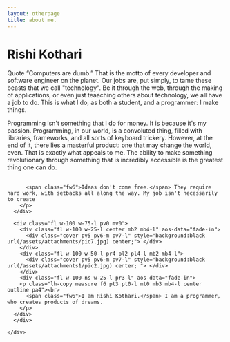 ```yaml
---
layout: otherpage
title: about me.
---
```


<main class="w-100 cf helvetica dark-gray pa3 pa4-m pa5-l mw9 center">
    <div class="fl w-50 pr2 pr3-l mb3 mb4-l" aos-data="fade-in">
      <div class="cover pv5 pv6-m pv7-l" style="background-image:url(/assets/attachments/pic9.jpg);" aos-data="fade-in"></div>
    </div>
    <div class="fl w-50 w-50 w-50-l pr2 pr0-l pl3-l mb3 mb4-l" aos-data="fade-in">
        <div class="cover pv5 pv6-m pv7-l" style="background:black url(/assets/attachments/pic6.jpg) center;"> </div>
      </div>
    <div class="fl w-100 w-75-l pr2-l pl2-ns mb4 mb0-l mb4 outline" aos-data="fade-in">
      <div class="pa4">
        <h1 class="f4 f2-l fw7 mt0 pv3-l bb-l bb--black">Rishi Kothari</h1>
        <p class="lh-copy mt2 mt3-m mt5-l f6">
          <span class="db-ns f6 fw7 lh-solid mb3 mb0-m mb4-l">Quote</span> 
          <span class="fw9 f6 f1-l db lh-title mb3 mb4-l">“Computers are <span class="bg-light-yellow">dumb</span>.”</span>
          <span class="db-l measure-wide pb4" style="">
          That is the motto of every developer and software engineer on the planet. Our jobs are, put simply, to tame these beasts that we call "technology". Be it through the web, through the making of applications, or even just teaaching others about technology, we all have a job to do. This is what I do, as both a student, and a programmer: I make things.
        </span>
        </p>
      </div>
    </div>
    <div class="cf">
      <div class="fl w-100 w-25-l pl3-l mb3 mb4-l" aos-data="fade-in">
          <div class="cover pv5 pv6-m pv7-l" style="background:black url(/assets/attachments/pic5.jpg) center;" aos-data="fade-in"> </div>
      </div>
      <div class="fl w-100 w-25-l pr3-l" aos-data="fade-in">
        <p class="lh-copy measure f6 pt3 pt0-l mt0 mb3 mb4-l center">
          <span class="fw6">Programming isn't something that I do for money. It is because it's my passion.</span> Programming, in our world, is a convoluted thing, filled with libraries, frameworks, and all sorts of keyboard trickery. However, at the end of it, there lies a masterful product: one that may change the world, even. <span class="i">That</span> is exactly what appeals to me. The ability to make something revolutionary through something that is incredibly accessible is the greatest thing one can do.<br><br>

          <span class="fw6">Ideas don't come free.</span> They require hard work, with setbacks all along the way. My job isn't necessarily to create 
        </p>
      </div>
    
      <div class="fl w-100 w-75-l pv0 mv0">
        <div class="fl w-100 w-25-l center mb2 mb4-l" aos-data="fade-in">
          <div class="cover pv5 pv6-m pv7-l" style="background:black url(/assets/attachments/pic7.jpg) center;"> </div>
        </div>
        <div class="fl w-100 w-50-l pr4 pl2 pl4-l mb2 mb4-l">
          <div class="cover pv5 pv6-m pv7-l" style="background:black url(/assets/attachments1/pic2.jpg) center; "> </div>
        </div>
        <div class="fl w-100-ns w-25-l pr3-l" aos-data="fade-in">
        <p class="lh-copy measure f6 pt3 pt0-l mt0 mb3 mb4-l center outline pa4"><br>
          <span class="fw6">I am Rishi Kothari.</span> I am a programmer, who creates products of dreams. 
        </p>
      </div>
      </div>
      
    </div>
</main>

